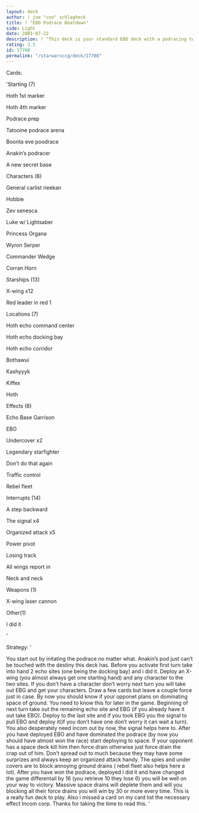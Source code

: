 ```yaml
---
layout: deck
author: ! joe "coo" schlagheck
title: ! "EBO Podrace Beatdown"
side: Light
date: 2001-07-22
description: ! "This deck is your standard EBO deck with a podracing twist. Very fun. Went 2-1 at World Qualifiers."
rating: 3.5
id: 17708
permalink: "/starwarsccg/deck/17708"
---
```

Cards: 

'Starting (7)

Hoth 1st marker

Hoth 4th marker

Podrace prep

Tatooine podrace arena

Boonta eve poodrace

Anakin’s podracer

A new secret base


Characters (8)

General carlist rieekan

Hobbie

Zev senesca

Luke w/ Lightsaber

Princess Organa

Wyron Serper

Commander Wedge

Corran Horn


Starships (13)

X-wing x12

Red leader in red 1


Locations (7)

Hoth echo command center

Hoth echo docking bay

Hoth echo corridor

Bothawui

Kashyyyk

Kiffex

Hoth


Effects (8)

Echo Base Garrison

EBO

Undercover x2

Legendary starfighter

Don’t do that again

Traffic control

Rebel fleet


Interrupts (14)

A step backward

The signal x4

Organized attack x5

Power pivot

Losing track

All wings report in

Neck and neck


Weapons (1)

X-wing laser cannon


Other(1)

I did it

'

Strategy: '

You start out by initating the podrace no matter what. Anakin’s pod just can’t be touched with the destiny this deck has. Before you activate first turn take into hand 2 echo sites (one being the docking bay) and i did it. Deploy an X-wing (you almost always get one starting hand) and any character to the two sites. If you don’t have a character don’t worry next turn you will take out EBG and get your characters. Draw a few cards but leave a couple force just in case. By now you should know if your opponet plans on dominating space of ground. You need to know this for later in the game. Beginning of next turn take out the remaining echo site and EBG (if you already have it out take EBO). Deploy to the last site and if you took EBG you  the signal to pull EBO and deploy it(if you don’t have one don’t worry it can wait a turn). You also desperately need incom out by now, the signal helps here to. After you have deployed EBO and have dominated the podrace (by now you should have almost won the race) start deploying to space. If your opponent has a space deck kill him then force drain otherwise just force drain the crap out of him. Don’t spread out to much because they may have some surprizes and always keep an organized attack handy. The spies and under covers are to block annoying ground drains ( rebel fleet also helps here a lot). After you have won the podrace, deployed i did it and have changed the game differentail by 16 (you retrieve 10 they lose 6) you will be well on your way to victory. Massive space drains will deplete them and will you blocking all their force drains you will win by 30 or more every time. This is a really fun deck to play. Also i missed a card on my card list the necessary effect Incom corp. Thanks for taking the time to read this. '
